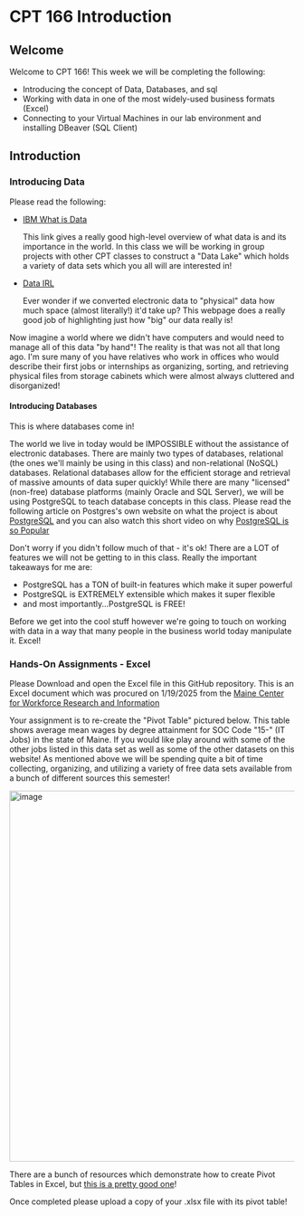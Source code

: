 # CPT 166 Introduction

## Welcome


Welcome to CPT 166!  This week we will be completing the following:

- Introducing the concept of Data, Databases, and sql
- Working with data in one of the most widely-used business formats (Excel)
- Connecting to your Virtual Machines in our lab environment and installing DBeaver (SQL Client)


## Introduction

### Introducing Data

Please read the following:

- [IBM What is Data](https://www.ibm.com/think/topics/data)

  This link gives a really good high-level overview of what data is and its importance in the world. In this class we will be working in group projects with other CPT classes to construct a "Data Lake" which holds a variety of data sets which you all will are interested in!
- [Data IRL](https://www.betterbuys.com/dms/visualizing-the-size-of-databases/#:~:text=A%20kilobyte%20(KB)%20is%201%2C000,just%20over%20half%20a%20ream)

  Ever wonder if we converted electronic data to "physical" data how much space (almost literally!) it'd take up?  This webpage does a really good job of highlighting just how "big" our data really is!

Now imagine a world where we didn't have computers and would need to manage all of this data "by hand"!  The reality is that was not all that long ago.  I'm sure many of you have relatives who work in offices who would describe their first jobs or internships as organizing, sorting, and retrieving physical files from storage cabinets which were almost always cluttered and disorganized!


#### Introducing Databases

This is where databases come in!  

The world we live in today would be IMPOSSIBLE without the assistance of electronic databases.  There are mainly two types of databases, relational (the ones we'll mainly be using in this class) and non-relational (NoSQL) databases.  Relational databases allow for the efficient storage and retrieval of massive amounts of data super quickly! While there are many "licensed" (non-free) database platforms (mainly Oracle and SQL Server), we will be using PostgreSQL to teach database concepts in this class.  Please read the following article on Postgres's own website on what the project is about [PostgreSQL](https://www.postgresql.org/about/) and you can also watch this short video on why [PostgreSQL is so Popular](https://youtu.be/0lXjf3nxiGg?si=zixWH9PSZbt9NvKV)

Don't worry if you didn't follow much of that - it's ok!  There are a LOT of features we will not be getting to in this class.  Really the important takeaways for me are:

- PostgreSQL has a TON of built-in features which make it super powerful
- PostgreSQL is EXTREMELY extensible which makes it super flexible
- and most importantly...PostgreSQL is FREE!

Before we get into the cool stuff however we're going to touch on working with data in a way that many people in the business world today manipulate it.  Excel!

### Hands-On Assignments - Excel

Please Download and open the Excel file in this GitHub repository.  This is an Excel document which was procured on 1/19/2025 from the [Maine Center for Workforce Research and Information](https://www.maine.gov/labor/cwri/data/oes/hwid.html)

Your assignment is to re-create the "Pivot Table" pictured below.  This table shows average mean wages by degree attainment for SOC Code "15-" (IT Jobs) in the state of Maine.  If you would like play around with some of the other jobs listed in this data set as well as some of the other datasets on this website!  As mentioned above we will be spending quite a bit of time collecting, organizing, and utilizing a variety of free data sets available from a bunch of different sources this semester!

<img width="656" alt="image" src="https://github.com/user-attachments/assets/7f92a5d9-2c8d-44a1-8ae4-6ef101a544da" />

There are a bunch of resources which demonstrate how to create Pivot Tables in Excel, but [this is a pretty good one](https://youtu.be/PdJzy956wo4?si=1B5Pqu5EQH7IMQEu)!

Once completed please upload a copy of your .xlsx file with its pivot table!

